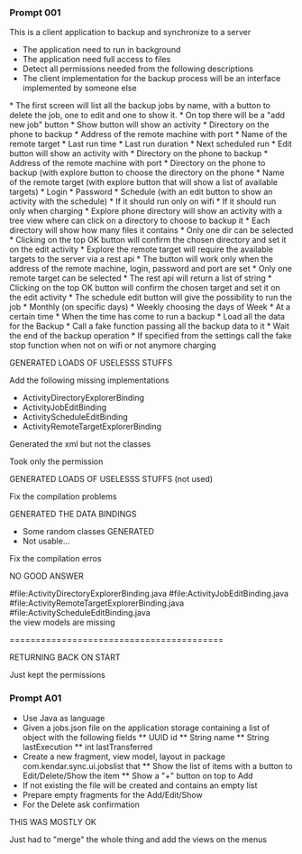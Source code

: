 ### Prompt 001

This is a client application to backup and synchronize to a server
<prerequisites>
* The application need to run in background
* The application need full access to files
* Detect all permissions needed from the following descriptions
* The client implementation for the backup process will be an interface implemented by someone else
</prerequisites>
<application-screens>
* The first screen will list all the backup jobs by name, with a button to delete the job, one to edit and one to show it.
  * On top there will be a "add new job" button
* Show button will show an activity
  * Directory on the phone to backup
  * Address of the remote machine with port
  * Name of the remote target 
  * Last run time
  * Last run duration
  * Next scheduled run
* Edit button will show an activity with
  * Directory on the phone to backup
  * Address of the remote machine with port
  * Directory on the phone to backup (with explore button to choose the directory on the phone
  * Name of the remote target (with explore button that will show a list of available targets)
  * Login 
  * Password
  * Schedule (with an edit button to show an activity with the schedule)
  * If it should run only on wifi
  * If it should run only when charging
* Explore phone directory will show an activity with a tree view where can click on a directory to choose to backup it
  * Each directory will show how many files it contains 
  * Only one dir can be selected
  * Clicking on the top OK button will confirm the chosen directory and set it on the edit activity
* Explore the remote target will require the available targets to the server via a rest api
  * The button will work only when the address of the remote machine, login, password and port are set
  * Only one remote target can be selected
  * The rest api will return a list of string
  * Clicking on the top OK button will confirm the chosen target and set it on the edit activity
* The schedule edit button will give the possibility to run the job
  * Monthly (on specific days)
  * Weekly choosing the days of Week
  * At a certain time 
</application-screens>
<background-operations>
* When the time has come to run a backup 
  * Load all the data for the Backup
  * Call a fake function passing all the backup data to it
  * Wait the end of the backup operation
  * If specified from the settings call the fake stop function when not on wifi or not anymore charging
</background-operations>

GENERATED LOADS OF USELESSS STUFFS

Add the following missing implementations
* ActivityDirectoryExplorerBinding
* ActivityJobEditBinding
* ActivityScheduleEditBinding
* ActivityRemoteTargetExplorerBinding

Generated the xml but not the classes

Took only the permission

GENERATED LOADS OF USELESSS STUFFS (not used)

Fix the compilation problems

GENERATED THE DATA BINDINGS

* Some random classes GENERATED
* Not usable...

Fix the compilation erros

NO GOOD ANSWER

#file:ActivityDirectoryExplorerBinding.java #file:ActivityJobEditBinding.java #file:ActivityRemoteTargetExplorerBinding.java #file:ActivityScheduleEditBinding.java  
the view models are missing

=========================================

RETURNING BACK ON START

Just kept the permissions

### Prompt A01

* Use Java as language
* Given a jobs.json file on the application storage containing a list of object with the following fields
** UUID id
** String name
** String lastExecution
** int lastTransferred
* Create a new fragment, view model, layout in package com.kendar.sync.ui.jobslist that 
** Show the list of items with a button to Edit/Delete/Show the item
** Show a "+" button on top to Add
* If not existing the file will be created and contains an empty list
* Prepare empty fragments for the Add/Edit/Show
* For the Delete ask confirmation

THIS WAS MOSTLY OK

Just had to "merge" the whole thing and add the views on the menus

